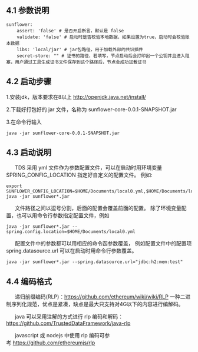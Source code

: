 ## 4.1 参数说明
```
sunflower:
    assert: 'false' # 是否开启断言，默认是 false
    validate: 'false' # 启动时是否校验本地数据，如果设置为true，启动时会校验账本数据
    libs: 'local/jar' # jar包路径，用于加载外部的共识插件
    secret-store: "" # 证书的路径，若填写，节点启动后会打印出一个公钥并且进入阻塞，用户通过工具生成证书文件保存到这个路径后，节点会成功加载证书
```
## 4.2 启动步骤
1.安装jdk，版本要求在8以上 
http://openjdk.java.net/install/

2.下载好打包好的 jar 文件，名称为
sunflower-core-0.0.1-SNAPSHOT.jar

3.在命令行输入
```
java -jar sunflower-core-0.0.1-SNAPSHOT.jar
```
 
## 4.3 启动说明

&#160;&#160;&#160;&#160;&#160;&#160;TDS 采用 yml 文件作为参数配置文件，可以在启动时用环境变量SPRING_CONFIG_LOCATION 指定好自定义的配置文件。 例如:
```
export SUNFLOWER_CONFIG_LOCATION=$HOME/Documents/local0.yml,$HOME/Documents/local1.yml
java -jar sunflower*.jar
```

&#160;&#160;&#160;&#160;&#160;&#160;文件路径之间以逗号分割，后面的配置会覆盖前面的配置。 除了环境变量配置，也可以用命令行参数指定配置文件，例如

```
java -jar sunflower*.jar --spring.config.location=$HOME/Documents/local0.yml
```

&#160;&#160;&#160;&#160;&#160;&#160;配置文件中的参数都可以用相应的命令函参数覆盖， 例如配置文件中的配置项 spring.datasource.url 可以在启动时用命令行参数覆盖。
```
java -jar sunflower*.jar --spring.datasource.url="jdbc:h2:mem:test"
```

##  4.4 编码格式
&#160;&#160;&#160;&#160;&#160;&#160;递归前缀编码(RLP)：https://github.com/ethereum/wiki/wiki/RLP 一种二进制序列化规范，优点是紧凑，缺点是最大只支持对4G以下的内容进行编解码。

&#160;&#160;&#160;&#160;&#160;&#160;java 可以采用注解的方式进行 rlp 编码和解码：https://github.com/TrustedDataFramework/java-rlp

&#160;&#160;&#160;&#160;&#160;&#160;javascript 或 nodejs 中使用 rlp 编码可参考 https://github.com/ethereumjs/rlp